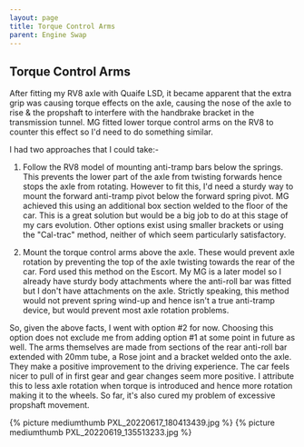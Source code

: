```yaml
---
layout: page
title: Torque Control Arms
parent: Engine Swap
---
```

## Torque Control Arms
After fitting my RV8 axle with Quaife LSD, it became apparent that the extra grip was causing torque effects on the axle, causing the nose of the axle to rise & the propshaft to interfere with the handbrake bracket in the transmission tunnel. MG fitted lower torque control arms on the RV8 to counter this effect so I'd need to do something similar.

I had two approaches that I could take:-

1) Follow the RV8 model of mounting anti-tramp bars below the springs. This prevents the lower part of the axle from twisting forwards hence stops the axle from rotating. However to fit this, I'd need a sturdy way to mount the forward anti-tramp pivot below the forward spring pivot. MG achieved this using an additional box section welded to the floor of the car. This is a great solution but would be a big job to do at this stage of my cars evolution. Other options exist using smaller brackets or using the "Cal-trac" method, neither of which seem particularly satisfactory.

2) Mount the torque control arms above the axle. These would prevent axle rotation by preventing the top of the axle twisting towards the rear of the car. Ford used this method on the Escort. My MG is a later model so I already have sturdy body attachments where the anti-roll bar was fitted but I don't have attachments on the axle. Strictly speaking, this method would not prevent spring wind-up and hence isn't a true anti-tramp device, but would prevent most axle rotation problems.

So, given the above facts, I went with option #2 for now. Choosing this option does not exclude me from adding option #1 at some point in future as well. The arms themselves are made from sections of the rear anti-roll bar extended with 20mm tube, a Rose joint and a bracket welded onto the axle. They make a positive improvement to the driving experience. The car feels nicer to pull of in first gear and gear changes seem more positive. I attribute this to less axle rotation when torque is introduced and hence more rotation making it to the wheels. So far, it's also cured my problem of excessive propshaft movement.

{% picture mediumthumb PXL_20220617_180413439.jpg %}
{% picture mediumthumb PXL_20220619_135513233.jpg %}
